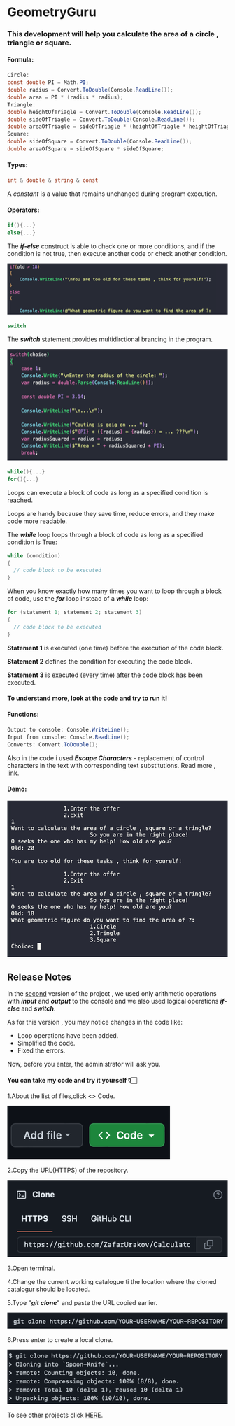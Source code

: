# GeometryGuru
  ### This development will help you calculate the area of a circle , triangle or square.

#### Formula:
```C#
Circle:
const double PI = Math.PI;
double radius = Convert.ToDouble(Console.ReadLine());
double area = PI * (radius * radius);
Triangle:
double heightOfTriagle = Convert.ToDouble(Console.ReadLine());
double sideOfTriagle = Convert.ToDouble(Console.ReadLine());
double areaOfTriagle = sideOfTriagle * (heightOfTriagle * heightOfTriagle);
Square:
double sideOfSquare = Convert.ToDouble(Console.ReadLine());
double areaOfSquare = sideOfSquare * sideOfSquare;
```

#### Types:
```C#
int & double & string & const
```
A *constant* is a value that remains unchanged during program execution.
#### Operators:
```C#
if(){...}
else{...}
```
The ***if-else*** construct is able to check one or more conditions, and if the condition is not true, then execute another code or check another condition.

![](./demoGeometryGuru/demoWithIf.png)
```C#
switch
```
The ***switch*** statement provides multidirctional brancing in the program.

![](./demoGeometryGuru/DemoInCodeSwitchVersion.png)

```C#
while(){...}
for(){...}
```
Loops can execute a block of code as long as a specified condition is reached.

Loops are handy because they save time, reduce errors, and they make code more readable.

The ***while*** loop loops through a block of code as long as a specified condition is True:
```C#
while (condition) 
{
  // code block to be executed
}
```

When you know exactly how many times you want to loop through a block of code, use the ***for*** loop instead of a ***while*** loop:
```C#
for (statement 1; statement 2; statement 3) 
{
  // code block to be executed
}
```

**Statement 1** is executed (one time) before the execution of the code block.

**Statement 2** defines the condition for executing the code block.

**Statement 3** is executed (every time) after the code block has been executed.

#### To understand more, look at the code  and try to run it!

#### Functions:
```C#
Output to console: Console.WriteLine();
Input from console: Console.ReadLine();
Converts: Convert.ToDouble();
```
Also in the code i used ***Escape Characters*** - replacement of control characters in the text with corresponding text substitutions.
Read more , [link](https://codebuns.com/csharp-basics/escape-sequences/).


#### Demo:

![](./demoGeometryGuru/demoAll.png)

## Release Notes
In the [second](https://github.com/ZafarUrakov/GeometryGuru/tree/releases/v2.0) version of the project , we used only arithmetic operations with ***input*** and ***output*** to the console and we also used logical operations ***if-else*** and ***switch***.

As for this version , you may notice changes in the code like:

- Loop operations have been added.
- Simplified the code.
- Fixed the errors.

Now, before you enter, the administrator will ask you.

####  You can take my code and try it yourself 👇🏻

1.About the list of files,click <> Code.

![](./demoGeometryGuru/demo1.png)


2.Copy the URL(HTTPS) of the repository.

![](./demoGeometryGuru/demo2.png)


3.Open terminal.

4.Change the current working catalogue ti the location where the cloned catalogur should be located.

5.Type "***git clone***" and paste the URL copied earlier.

![](./demoGeometryGuru/demo3.png)


6.Press enter to create a local clone.

![](./demoGeometryGuru/demo4.png)


To see other projects click [HERE](https://github.com/ZafarUrakov).